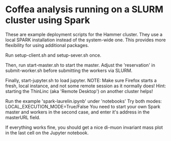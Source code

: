 # Coffea analysis running on a SLURM cluster using Spark

These are example deployment scripts for the Hammer cluster.
They use a local SPARK installation instead of the system-wide one. This provides more flexibility for using additional packages.

Run setup-client.sh and setup-sever.sh once. 

Then, run start-master.sh to start the master.
Adjust the 'reservation' in submit-worker.sh before submitting the workers via SLURM. 

Finally, start-jupyter.sh to load jupyter.
NOTE: Make sure Firefox starts a fresh, local instance, and not some remote session as it normally does!
Hint: starting the ThinLinc (aka 'Remote Desktop') on another cluster helps!

Run the example 'spark-laurelin.ipynb' under 'notebooks'
Try both modes: LOCAL_EXECUTION_MODE=True/False
You need to start your own Spark master and workers in the second case, and enter it's address in the masterURL field.

If everything works fine, you should get a nice di-muon invariant mass plot in the last cell on the Jupyter notebook.
